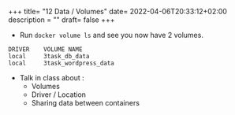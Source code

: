 +++
title= "12 Data / Volumes"
date= 2022-04-06T20:33:12+02:00
description = ""
draft= false
+++

- Run `docker volume ls` and see you now have 2 volumes.
```
DRIVER    VOLUME NAME
local     3task_db_data
local     3task_wordpress_data
```
- Talk in class about : 
    - Volumes
    - Driver / Location
    - Sharing data between containers
